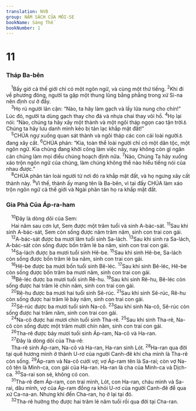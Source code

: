 ```yaml
---
translation: NVB
group: NĂM SÁCH CỦA MÔI-SE
bookName: Sáng Thế 
bookNumber: 1
---
```


<div class="title"><h1>11</h1><h3>Tháp Ba-bên </h3></div>
<span class="verse sa_11_1"> <sup>1</sup>Bấy giờ cả thế giới chỉ có một ngôn ngữ, và cùng một thứ tiếng. </span>
<span class="verse sa_11_2"><sup>2</sup>Khi đi về phương đông, người ta gặp một thung lũng bằng phẳng trong xứ Si-na nên định cư ở đấy. <br/></span>
<span class="verse sa_11_3"> <sup>3</sup>Họ rủ người lân cận: “Nào, ta hãy làm gạch và lấy lửa nung cho chín!” Lúc đó, người ta dùng gạch thay cho đá và nhựa chai thay vôi hồ. </span>
<span class="verse sa_11_4"><sup>4</sup>Họ lại nói: “Nào, chúng ta hãy xây một thành và một ngôi tháp ngọn cao tận trời<a data-toggle="tooltip" data-placement="bottom" title="Nt: có đỉnh trên trời">⚓</a> Chúng ta hãy lưu danh mình kẻo bị tản lạc khắp mặt đất!” <br/></span>
<span class="verse sa_11_5"> <sup>5</sup>CHÚA ngự xuống quan sát thành và ngôi tháp các con cái loài người<a data-toggle="tooltip" data-placement="bottom" title="Nt: các con trai của A-đam">⚓</a> đang xây cất. </span>
<span class="verse sa_11_6"><sup>6</sup>CHÚA phán: “Kìa, toàn thể loài người chỉ có một dân tộc, một ngôn ngữ. Kìa chúng đang khởi công làm việc này, nay không còn gì ngăn cản chúng làm mọi điều chúng hoạch định nữa. </span>
<span class="verse sa_11_7"><sup>7</sup>Nào, Chúng Ta hãy xuống xáo trộn ngôn ngữ của chúng, làm chúng không thể nào hiểu tiếng nói của nhau được.” <br/></span>
<span class="verse sa_11_8"> <sup>8</sup>CHÚA phân tán loài người từ nơi đó ra khắp mặt đất, và họ ngưng xây cất thành này. </span>
<span class="verse sa_11_9"><sup>9</sup>Vì thế, thành ấy mang tên là Ba-bên, vì tại đấy CHÚA làm xáo trộn ngôn ngữ cả thế giới và Ngài phân tán họ ra khắp mặt đất. <br/></span>
<div class="title"><h3>Gia Phả Của Áp-ra-ham </h3></div>
<span class="verse sa_11_10"> <sup>10</sup>Đây là dòng dõi của Sem: <br/> Hai năm sau cơn lụt, Sem được một trăm tuổi và sinh A-bác-sát. </span>
<span class="verse sa_11_11"><sup>11</sup>Sau khi sinh A-bác-sát, Sem còn sống được năm trăm năm, sinh con trai con gái. <br/></span>
<span class="verse sa_11_12"> <sup>12</sup>A-bác-sát được ba mươi lăm tuổi sinh Sa-lách. </span>
<span class="verse sa_11_13"><sup>13</sup>Sau khi sinh ra Sa-lách, A-bác-sát còn sống được bốn trăm lẻ ba năm, sinh con trai con gái. <br/></span>
<span class="verse sa_11_14"> <sup>14</sup>Sa-lách được ba mươi tuổi sinh Hê-be. </span>
<span class="verse sa_11_15"><sup>15</sup>Sau khi sinh Hê-be, Sa-lách còn sống được bốn trăm lẻ ba năm, sinh con trai con gái. <br/></span>
<span class="verse sa_11_16"> <sup>16</sup>Hê-be được ba mươi bốn tuổi sinh Bê-léc. </span>
<span class="verse sa_11_17"><sup>17</sup>Sau khi sinh Bê-léc, Hê-be còn sống được bốn trăm ba mươi năm, sinh con trai con gái. <br/></span>
<span class="verse sa_11_18"> <sup>18</sup>Bê-léc được ba mươi tuổi sinh Rê-hu. </span>
<span class="verse sa_11_19"><sup>19</sup>Sau khi sinh Rê-hu, Bê-léc còn sống được hai trăm lẻ chín năm, sinh con trai con gái. <br/></span>
<span class="verse sa_11_20"> <sup>20</sup>Rê-hu được ba mươi hai tuổi sinh Sê-rúc. </span>
<span class="verse sa_11_21"><sup>21</sup>Sau khi sinh Sê-rúc, Rê-hu còn sống được hai trăm lẻ bảy năm, sinh con trai con gái. <br/></span>
<span class="verse sa_11_22"> <sup>22</sup>Sê-rúc được ba mươi tuổi sinh Na-cô. </span>
<span class="verse sa_11_23"><sup>23</sup>Sau khi sinh Na-cô, Sê-rúc còn sống được hai trăm năm, sinh con trai con gái. <br/></span>
<span class="verse sa_11_24"> <sup>24</sup>Na-cô được hai mươi chín tuổi sinh Tha-rê. </span>
<span class="verse sa_11_25"><sup>25</sup>Sau khi sinh Tha-rê, Na-cô còn sống được một trăm mười chín năm, sinh con trai con gái. <br/></span>
<span class="verse sa_11_26"> <sup>26</sup>Tha-rê được bảy mươi tuổi sinh Áp-ram, Na-cô và Ha-ran. <br/></span>
<span class="verse sa_11_27"> <sup>27</sup>Đây là dòng dõi của Tha-rê: <br/> Tha-rê sinh Áp-ram, Na-cô và Ha-ran, Ha-ran sinh Lót. </span>
<span class="verse sa_11_28"><sup>28</sup>Ha-ran qua đời tại quê hương mình ở thành U-rơ của người Canh-đê khi cha mình là Tha-rê còn sống. </span>
<span class="verse sa_11_29"><sup>29</sup>Áp-ram và Na-cô cưới vợ; vợ Áp-ram tên là Sa-rai; còn vợ Na-cô tên là Minh-ca, con gái của Ha-ran. Ha-ran là cha của Minh-ca và Dịch-ca. </span>
<span class="verse sa_11_30"><sup>30</sup>Sa-rai son sẻ, không có con. <br/></span>
<span class="verse sa_11_31"> <sup>31</sup>Tha-rê đem Áp-ram, con trai mình, Lót, con Ha-ran, cháu mình và Sa-rai, dâu mình, vợ của Áp-ram đồng ra khỏi U-rơ của người Canh-đê để qua xứ Ca-na-an. Nhưng khi đến Cha-ran, họ ở lại tại đó. <br/></span>
<span class="verse sa_11_32"> <sup>32</sup>Tha-rê hưởng thọ được hai trăm lẻ năm tuổi rồi qua đời tại Cha-ran. <br/></span>
